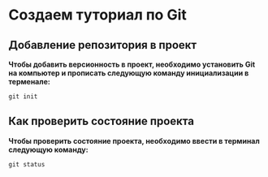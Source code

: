# Создаем туториал по Git

## Добавление репозитория в проект

**Чтобы добавить версионность в проект, необходимо установить
Git на компьютер и прописать следующую команду инициализации в
терменале:**
```fix
git init
```

## Как проверить состояние проекта

**Чтобы проверить состояние проекта, необходимо ввести
в терминал следующую команду:**
```fix
git status
```